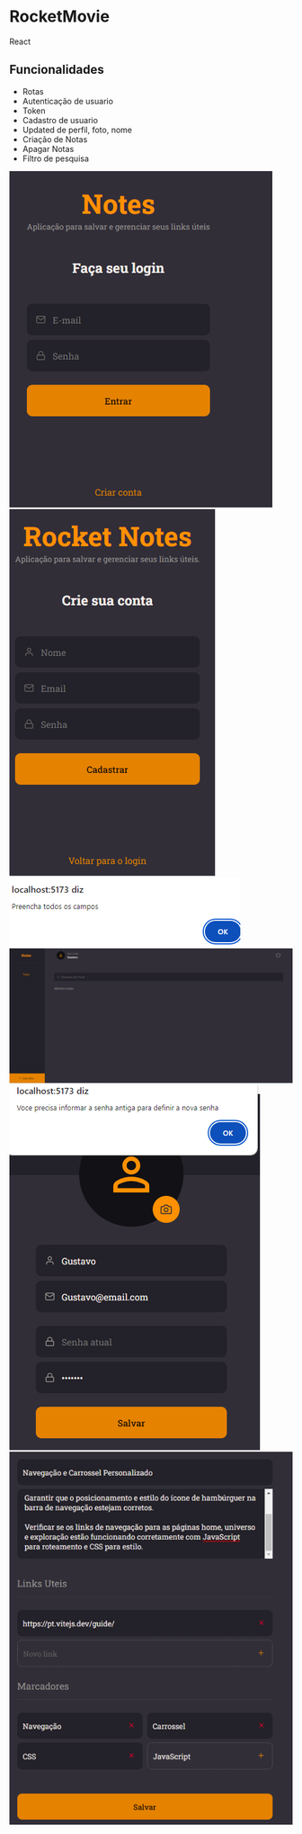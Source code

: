 # RocketMovie

React 
## Funcionalidades

- Rotas
- Autenticação de usuario
- Token
- Cadastro de usuario
- Updated de perfil, foto, nome 
- Criação de Notas
- Apagar Notas
- Filtro de pesquisa

![alt text](./src/assets/image.png)
![alt text](./src/assets/image1.png)
![alt text](./src/assets/image2.png)
![alt text](./src/assets/image3.png)
![alt text](./src/assets/image4.png)
![alt text](./src/assets/image5.png)
